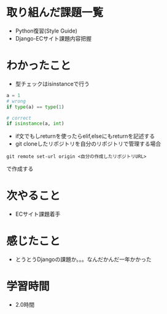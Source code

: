 # 取り組んだ課題一覧

- Python復習(Style Guide)
- Django-ECサイト課題内容把握

# わかったこと

- 型チェックはisinstanceで行う
```python
a = 1
# wrong
if type(a) == type(1)

# correct
if isinstance(a, int)
```
- if文でもしreturnを使ったらelif,elseにもreturnを記述する
- git cloneしたリポジトリを自分のリポジトリで管理する場合
```
git remote set-url origin <自分の作成したリポジトリURL>
```
で作成する
# 次やること

- ECサイト課題着手

# 感じたこと

- とうとうDjangoの課題か。。。なんだかんだ一年かかった

# 学習時間

-  2.0時間